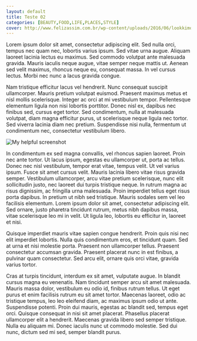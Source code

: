 ```yaml
---
layout: default
title: Teste 02
categories: [BEAUTY,FOOD,LIFE,PLACES,STYLE]
cover: http://www.felizassim.com.br/wp-content/uploads/2016/06/lookkimonojacquard00.jpg
---
```


Lorem ipsum dolor sit amet, consectetur adipiscing elit. Sed nulla orci, tempus nec quam nec, lobortis varius ipsum. Sed vitae urna augue. Aliquam laoreet lacinia lectus eu maximus. Sed commodo volutpat ante malesuada gravida. Mauris iaculis neque augue, vitae semper neque mattis ut. Aenean sed velit maximus, rhoncus neque eu, consequat massa. In vel cursus lectus. Morbi nec nunc a lacus gravida congue.

Nam tristique efficitur lacus vel hendrerit. Nunc consequat suscipit ullamcorper. Mauris pretium volutpat euismod. Praesent maximus metus et nisl mollis scelerisque. Integer ac orci at mi vestibulum tempor. Pellentesque elementum ligula non nisi lobortis porttitor. Donec nisl ex, dapibus nec finibus sed, cursus eget tortor. Sed condimentum, nulla at malesuada volutpat, diam magna efficitur purus, ut scelerisque neque ligula nec tortor. Sed viverra lacinia diam nec pretium. Suspendisse nisi nulla, fermentum ut condimentum nec, consectetur vestibulum libero.

![My helpful screenshot](http://www.felizassim.com.br/wp-content/uploads/2016/06/lookkimonojacquard00.jpg)

In condimentum ex sed magna convallis, vel rhoncus sapien laoreet. Proin nec ante tortor. Ut lacus ipsum, egestas eu ullamcorper ut, porta ac tellus. Donec nec nisl vestibulum, tempor erat vitae, tempus velit. Ut vel varius ipsum. Fusce sit amet cursus velit. Mauris lacinia libero vitae risus gravida semper. Vestibulum ullamcorper, arcu vitae pretium scelerisque, nunc elit sollicitudin justo, nec laoreet dui turpis tristique neque. In rutrum magna ac risus dignissim, ac fringilla urna malesuada. Proin imperdiet tellus eget risus porta dapibus. In pretium ut nibh sed tristique. Mauris sodales sem vel leo facilisis elementum. Lorem ipsum dolor sit amet, consectetur adipiscing elit. Sed ornare, justo pharetra tincidunt rutrum, metus nibh dapibus massa, vitae scelerisque leo mi in velit. Ut ligula leo, lobortis eu efficitur in, laoreet et nisi.

Quisque imperdiet mauris vitae sapien congue hendrerit. Proin quis nisi nec elit imperdiet lobortis. Nulla quis condimentum eros, et tincidunt quam. Sed at urna et nisi molestie porta. Praesent non ullamcorper tellus. Praesent consectetur accumsan gravida. Praesent placerat nunc in est finibus, a pulvinar quam consectetur. Sed arcu elit, ornare quis orci vitae, gravida varius tortor.

Cras at turpis tincidunt, interdum ex sit amet, vulputate augue. In blandit cursus magna eu venenatis. Nam tincidunt semper arcu sit amet malesuada. Mauris massa dolor, vestibulum eu odio id, finibus rutrum tellus. Ut eget purus et enim facilisis rutrum eu sit amet tortor. Maecenas laoreet, odio ac tristique tempus, leo leo eleifend diam, ac maximus ipsum odio ut ante. Suspendisse potenti. Proin dui mauris, egestas ac blandit sed, tempus eget orci. Quisque consequat in nisi sit amet placerat. Phasellus placerat ullamcorper elit a hendrerit. Maecenas gravida libero sed semper tristique. Nulla eu aliquam mi. Donec iaculis nunc ut commodo molestie. Sed dui nunc, dictum sed mi sed, semper blandit purus.
